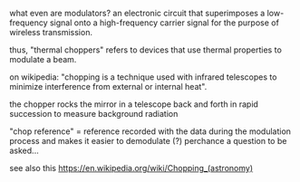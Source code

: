 what even are modulators?
	an electronic circuit that superimposes a low-frequency signal onto a high-frequency carrier signal for the purpose of wireless transmission.

thus, "thermal choppers" refers to devices that use thermal properties to modulate a beam.

on wikipedia: "chopping is a technique used with infrared telescopes to minimize interference from external or internal heat".

the chopper rocks the mirror in a telescope back and forth in rapid succession to measure background radiation

"chop reference" = reference recorded with the data during the modulation process and makes it easier to demodulate (?) perchance a question to be asked...

see also this https://en.wikipedia.org/wiki/Chopping_(astronomy)

